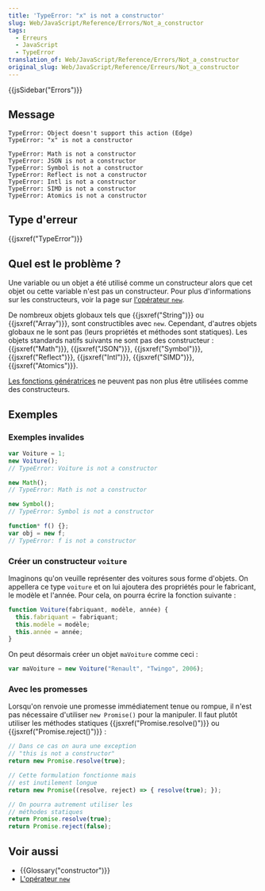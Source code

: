 ```yaml
---
title: 'TypeError: "x" is not a constructor'
slug: Web/JavaScript/Reference/Errors/Not_a_constructor
tags:
  - Erreurs
  - JavaScript
  - TypeError
translation_of: Web/JavaScript/Reference/Errors/Not_a_constructor
original_slug: Web/JavaScript/Reference/Erreurs/Not_a_constructor
---
```

{{jsSidebar("Errors")}}

## Message

    TypeError: Object doesn't support this action (Edge)
    TypeError: "x" is not a constructor

    TypeError: Math is not a constructor
    TypeError: JSON is not a constructor
    TypeError: Symbol is not a constructor
    TypeError: Reflect is not a constructor
    TypeError: Intl is not a constructor
    TypeError: SIMD is not a constructor
    TypeError: Atomics is not a constructor

## Type d'erreur

{{jsxref("TypeError")}}

## Quel est le problème ?

Une variable ou un objet a été utilisé comme un constructeur alors que cet objet ou cette variable n'est pas un constructeur. Pour plus d'informations sur les constructeurs, voir la page sur [l'opérateur `new`](/fr/docs/Web/JavaScript/Reference/Opérateurs/L_opérateur_new).

De nombreux objets globaux tels que {{jsxref("String")}} ou {{jsxref("Array")}}, sont constructibles avec `new`. Cependant, d'autres objets globaux ne le sont pas (leurs propriétés et méthodes sont statiques). Les objets standards natifs suivants ne sont pas des constructeur : {{jsxref("Math")}}, {{jsxref("JSON")}}, {{jsxref("Symbol")}}, {{jsxref("Reflect")}}, {{jsxref("Intl")}}, {{jsxref("SIMD")}}, {{jsxref("Atomics")}}.

[Les fonctions génératrices](/fr/docs/Web/JavaScript/Reference/Instructions/function*) ne peuvent pas non plus être utilisées comme des constructeurs.

## Exemples

### Exemples invalides

```js example-bad
var Voiture = 1;
new Voiture();
// TypeError: Voiture is not a constructor

new Math();
// TypeError: Math is not a constructor

new Symbol();
// TypeError: Symbol is not a constructor

function* f() {};
var obj = new f;
// TypeError: f is not a constructor
```

### Créer un constructeur `voiture`

Imaginons qu'on veuille représenter des voitures sous forme d'objets. On appellera ce type `voiture` et on lui ajoutera des propriétés pour le fabricant, le modèle et l'année. Pour cela, on pourra écrire la fonction suivante :

```js
function Voiture(fabriquant, modèle, année) {
  this.fabriquant = fabriquant;
  this.modèle = modèle;
  this.année = année;
}
```

On peut désormais créer un objet `maVoiture` comme ceci :

```js
var maVoiture = new Voiture("Renault", "Twingo", 2006);
```

### Avec les promesses

Lorsqu'on renvoie une promesse immédiatement tenue ou rompue, il n'est pas nécessaire d'utiliser `new Promise()` pour la manipuler. Il faut plutôt utiliser les méthodes statiques {{jsxref("Promise.resolve()")}} ou {{jsxref("Promise.reject()")}} :

```js example-bad
// Dans ce cas on aura une exception
// "this is not a constructor"
return new Promise.resolve(true);
```

```js
// Cette formulation fonctionne mais
// est inutilement longue
return new Promise((resolve, reject) => { resolve(true); });

// On pourra autrement utiliser les
// méthodes statiques
return Promise.resolve(true);
return Promise.reject(false);
```

## Voir aussi

- {{Glossary("constructor")}}
- [L'opérateur `new`](/fr/docs/Web/JavaScript/Reference/Opérateurs/L_opérateur_new)
